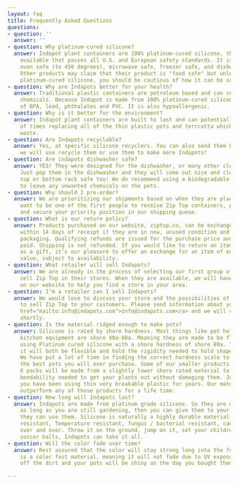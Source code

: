 ```yaml
---
layout: faq
title: Frequently Asked Questions
questions:
- question: ''
  answer: ''
- question: Why platinum-cured silicone?
  answer: Indapot plant containers are 100% platinum-cured silicone, the highest grade
    available that passes all U.S. and European safety standards. It is food safe,
    oven safe (to 450 degrees), microwave safe, freezer safe, and dishwasher safe.
    Other products may claim that their product is "food safe" but unless it is pure
    platinum-cured silicone, you should be cautious of how it can be safely used.
- question: Why are Indapots better for your health?
  answer: Traditional plastic containers are petroleum based and can contain harmful
    chemicals. Because Indapot is made from 100% platinum-cured silicone, it is free
    of BPA, lead, phthalates and PVC. It is also hypoallergenic.
- question: Why is it better for the environment?
  answer: Indapot plant containers are built to last and can potentially be used thousands
    of times replacing all of the thin plastic pots and terrcotta which will reduce
    waste.
- question: Are Indapots recyclable?
  answer: Yes, at specific silicone recyclers. You can also send them back to us and
    we will use recycle them or use them to make more Indapots!
- question: Are indapots dishwasher safe?
  answer: YES! They were designed for the dishwasher, or many other cleaning methods.
    Just pop them in the dishwasher and they will come out nice and clean. They are
    top or bottom rack safe too! We do recommend using a biodegradable soap so not
    to leave any unwanted chemicals on the pots.
- question: Why should I pre-order?
  answer: We are prioritizing our shipments based on when they are placed. If you
    want to be one of the first people to receive Zip Top containers, place a pre-order
    and secure your priority position in our shipping queue.
- question: What is our return policy?
  answer: Products purchased on our website, ziptop.co, can be exchanged or returned
    within 14 days of receipt if they are in new, unused condition and in the original
    packaging. Qualifying refunds are issued for the purchase price and any taxes
    paid. Shipping is not refunded. If you would like to return an item you received
    as a gift, it's our pleasure to offer an exchange for an item of equal or lesser
    value, subject to availability.
- question: What retailer will sell Indapots?
  answer: We are already in the process of selecting our first group of partners to
    sell Zip Top in their stores. When they are available, we will have a store locator
    on our website to help you find a store in your area.
- question: I’m a retailer can I sell Indapots?
  answer: We would love to discuss your store and the possibilities of partnering
    to sell Zip Top to your customers. Please send information about your shop to <a
    href="mailto:info@indapots.com">info@indapots.com</a> and we will contact you
    shortly.
- question: Is the material ridged enough to make pots?
  answer: Silicone is rated by shore hardness. Most things like pot holders and soft
    kitchen equipment are shore 40a-60a. Meaning they are made to be floppy. We are
    using Platinum cured silicone with a shore hardness of shore 80a. This means that
    it will both be flexible and hold the rigidity needed to hold shape for our pots.
    We have put a lot of time in finding the correct hardness scale to make these
    the best pots you will ever purchase. Some of our smaller products such as the
    6 packs will be made from a slightly lower shore rated material to get the desired
    bendability needed to get your plants out without damaging them. Just remember
    you have been using thin very breakable plastic for years. Our material will far
    outperform any of those products for a life time.
- question: How long will Indapots last?
  answer: Indapots are made from platinum grade silicone. So they are made to last
    as long as you are still gardening, then you can give them to your grandkids and
    they can use them. Silicone is naturally a highly durable material they’re weather
    resistant, Temperature resistant, fungus / bacterial resistant, can be crushed
    over and over. Throw it on the ground, jump on it, set your children loose with
    soccer balls, Indapots can take it all.
- question: Will the color fade over time?
  answer: Rest assured that the color will stay strong long into the future. Silicone
    is a color fast material, meaning it will not fade due to UV exposure. Jst rinse
    off the dirt and your pots will be shiny as the day you bought them.

---
```

